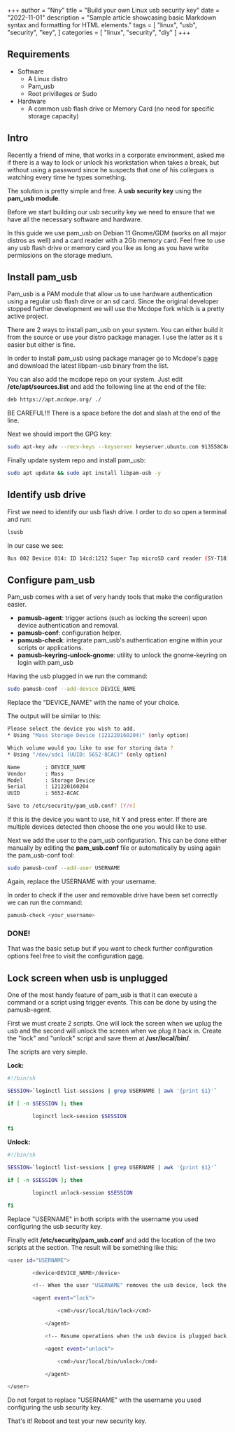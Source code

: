 +++
author = "Nny"
title = "Build your own Linux usb security key"
date = "2022-11-01"
description = "Sample article showcasing basic Markdown syntax and formatting for HTML elements."
tags = [
    "linux",
    "usb",
    "security",
    "key",
]
categories = [
    "linux",
    "security",
    "diy"
]
+++
<!--more-->

## Requirements

* Software
  * A Linux distro
  * Pam_usb
  * Root privilleges or Sudo
* Hardware
  * A common usb flash drive or Memory Card (no need for specific storage capacity)



## Intro

Recently a friend of mine, that works in a corporate environment, asked me if there is a way to lock or unlock his workstation when takes a break, but without using a password since he suspects that one of his collegues is watching every time he types something.

The solution is pretty simple and free. A **usb security key** using the **pam_usb module**.

Before we start building our usb security key we need to ensure that we have all the necessary software and hardware. 

In this guide we use pam_usb on Debian 11 Gnome/GDM (works on all major distros as well) and a card reader with a 2Gb memory card. Feel free to use any usb flash drive or memory card you like as long as you have write permissions on the storage medium. 



## Install pam_usb

Pam_usb is a PAM module that allow us to use hardware authentication using a regular usb flash dirve or an sd card. Since the original developer stopped further development we will use the Mcdope fork which is a pretty active project.

There are 2 ways to install pam_usb on your system. You can either build it from the source or use your distro package manager. I use the latter as it s easier but either is fine.

In order to install pam_usb using package manager go to Mcdope's [page](https://apt.mcdope.org/) and download the latest libpam-usb binary from the list.

You can also add the mcdope repo on your system. Just edit **/etc/apt/sources.list** and add the following line at the end of the file:

```bash
deb https://apt.mcdope.org/ ./
```

BE CAREFUL!!! There is a space before the dot and slash at the end of the line.

Next we should import the GPG key:

```bash
sudo apt-key adv --recv-keys --keyserver keyserver.ubuntu.com 913558C8A5E552A7
```
Finally update system repo and install pam_usb:

```bash
sudo apt update && sudo apt install libpam-usb -y
```

## Identify usb drive

First we need to identify our usb flash drive. I order to do so open a terminal and run:

```bash
lsusb
```
In our case we see: 

```bash
Bus 002 Device 014: ID 14cd:1212 Super Top microSD card reader (SY-T18)
```

## Configure pam_usb
Pam_usb comes with a set of very handy tools that make the configuration easier.


  * **pamusb-agent**: trigger actions (such as locking the screen) upon device authentication and removal.
  * **pamusb-conf**: configuration helper.
  * **pamusb-check**: integrate pam_usb's authentication engine within your scripts or applications.
  * **pamusb-keyring-unlock-gnome**: utility to unlock the gnome-keyring on login with pam_usb

Having the usb plugged in we run the command:

```bash
sudo pamusb-conf --add-device DEVICE_NAME
```
Replace the "DEVICE_NAME" with the name of your choice.

The output will be similar to this:

```bash
Please select the device you wish to add.
* Using "Mass Storage Device (121220160204)" (only option)

Which volume would you like to use for storing data ?
* Using "/dev/sdc1 (UUID: 5652-8CAC)" (only option)

Name		: DEVICE_NAME
Vendor		: Mass
Model		: Storage Device
Serial		: 121220160204
UUID		: 5652-8CAC

Save to /etc/security/pam_usb.conf? [Y/n]
```
If this is the device you want to use, hit Y and press enter.
If there are multiple devices detected then choose the one you would like to use.

Next we add the user to the pam_usb configuration. This can be done either manually by editing the **pam_usb.conf** file or automatically by using again the pam_usb-conf tool:

```bash
sudo pamusb-conf --add-user USERNAME
```
Again, replace the USERNAME with your username.

In order to check if the user and removable drive have been set correctly we can run the command:

```bash
pamusb-check <your_username>
```
### DONE! 
That was the basic setup but if you want to check further configuration options feel free to visit the configuration [page](https://github.com/mcdope/pam_usb/wiki/Configuration).

## Lock screen when usb is unplugged

One of the most handy feature of pam_usb is that it can execute a command or a script using trigger events. This can be done by using the pamusb-agent.

First we must create 2 scripts. One will lock the screen when we uplug the usb and the second will unlock the screen when we plug it back in. Create the "lock" and "unlock" script and save them at **/usr/local/bin/**.

The scripts are very simple.

**Lock:**

```bash
#!/bin/sh

SESSION=`loginctl list-sessions | grep USERNAME | awk '{print $1}'`

if [ -n $SESSION ]; then

        loginctl lock-session $SESSION

fi
```
**Unlock:**

```bash
#!/bin/sh

SESSION=`loginctl list-sessions | grep USERNAME | awk '{print $1}'`

if [ -n $SESSION ]; then

        loginctl unlock-session $SESSION

fi
```
Replace "USERNAME" in both scripts with the username you used configuring the usb security key.

Finally edit **/etc/security/pam_usb.conf** and add the location of the two scripts at the **<user id>** section. The result will be something like this:

```bash
<user id="USERNAME">

		<device>DEVICE_NAME</device>

		<!-- When the user "USERNAME" removes the usb device, lock the screen -->

		<agent event="lock">

        		<cmd>/usr/local/bin/lock</cmd>	        		 	

    		</agent>

    		<!-- Resume operations when the usb device is plugged back and authenticated -->

    		<agent event="unlock">      		

        		<cmd>/usr/local/bin/unlock</cmd>        		

    		</agent>

</user>
```
Do not forget to replace "USERNAME" with the username you used configuring the usb security key.

That's it! Reboot and test your new security key.


